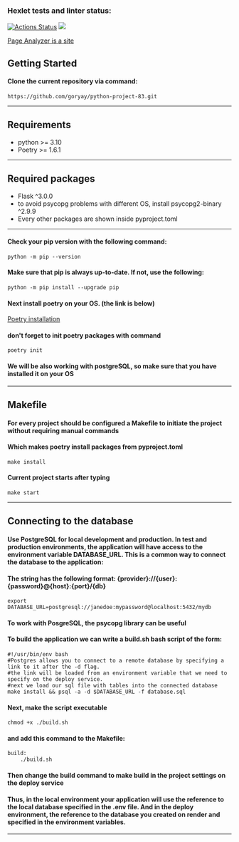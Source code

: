 ### Hexlet tests and linter status:
[![Actions Status](https://github.com/goryay/python-project-83/actions/workflows/hexlet-check.yml/badge.svg)](https://github.com/goryay/python-project-83/actions)
<a href="https://codeclimate.com/github/goryay/python-project-83/maintainability"><img src="https://api.codeclimate.com/v1/badges/62b3dcb19d119f619d1f/maintainability" /></a>


[Page Analyzer is a site](https://page-analyzer-ogb0.onrender.com)


## Getting Started


#### Clone the current repository via command:
```
https://github.com/goryay/python-project-83.git
```


***


## Requirements
* python >= 3.10
* Poetry >= 1.6.1
***


## Required packages
* Flask ^3.0.0
* to avoid psycopg problems with different OS, install psycopg2-binary ^2.9.9
* Every other packages are shown inside pyproject.toml


***


#### Check your pip version with the following command:
```
python -m pip --version
```


#### Make sure that pip is always up-to-date. If not, use the following:
```python -m pip install --upgrade pip```


#### Next install poetry on your OS. (the link is below)
[Poetry installation](https://python-poetry.org/docs/)
#### don't forget to init poetry packages with command 
```
poetry init
```


#### We will be also working with postgreSQL, so make sure that you have installed it on your OS


*** 


## Makefile 
#### For every project should be configured a Makefile to initiate the project without requiring manual commands
#### Which makes poetry install packages from pyproject.toml
```
make install
```
#### Current project starts after typing 
```
make start
```


***


## Connecting to the database
#### Use PostgreSQL for local development and production. In test and production environments, the application will have access to the environment variable DATABASE_URL. This is a common way to connect the database to the application:
#### The string has the following format: {provider}://{user}:{password}@{host}:{port}/{db}
```
export DATABASE_URL=postgresql://janedoe:mypassword@localhost:5432/mydb
```


#### To work with PosgreSQL, the psycopg library can be useful
#### To build the application we can write a build.sh bash script of the form:
```
#!/usr/bin/env bash
#Postgres allows you to connect to a remote database by specifying a link to it after the -d flag.
#the link will be loaded from an environment variable that we need to specify on the deploy service.
#next we load our sql file with tables into the connected database
make install && psql -a -d $DATABASE_URL -f database.sql
```


#### Next, make the script executable 
```
chmod +x ./build.sh 
```
#### and add this command to the Makefile:
```
build:
	./build.sh
```
#### Then change the build command to make build in the project settings on the deploy service
#### Thus, in the local environment your application will use the reference to the local database specified in the .env file. And in the deploy environment, the reference to the database you created on render and specified in the environment variables.


***
